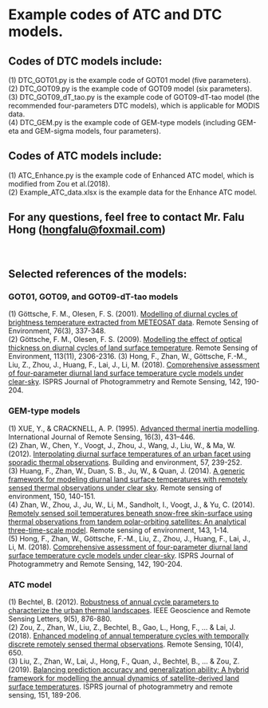 # Example codes of ATC and DTC models.

## Codes of DTC models include:  
(1) DTC_GOT01.py is the example code of GOT01 model (five parameters).  
(2) DTC_GOT09.py is the example code of GOT09 model (six parameters).  
(3) DTC_GOT09_dT_tao.py is the example code of GOT09-dT-tao model (the recommended four-parameters DTC models), which is applicable for MODIS data.  
(4) DTC_GEM.py is the example code of GEM-type models (including GEM-eta and GEM-sigma models, four parameters).  

## Codes of ATC models include:   
(1) ATC_Enhance.py is the example code of Enhanced ATC model, which is modified from Zou et al.(2018).   
(2) Example_ATC_data.xlsx is the example data for the Enhance ATC model.

## For any questions, feel free to contact Mr. Falu Hong (hongfalu@foxmail.com)
<br>

## Selected references of the models:
### GOT01, GOT09, and GOT09-dT-tao models  
(1) Göttsche, F. M., Olesen, F. S. (2001). [Modelling of diurnal cycles of brightness temperature extracted from METEOSAT data](https://www.sciencedirect.com/science/article/pii/S0034425700002145). Remote Sensing of Environment, 76(3), 337-348.   
(2) Göttsche, F. M., Olesen, F. S. (2009). [Modelling the effect of optical thickness on diurnal cycles of land surface temperature](https://www.sciencedirect.com/science/article/pii/S0034425709001850). Remote Sensing of Environment, 113(11), 2306-2316.
(3) Hong, F., Zhan, W., Göttsche, F.-M., Liu, Z., Zhou, J., Huang, F., Lai, J., Li, M. (2018). [Comprehensive assessment of four-parameter diurnal land surface temperature cycle models under clear-sky](https://www.sciencedirect.com/science/article/pii/S0924271618301710). ISPRS Journal of Photogrammetry and Remote Sensing, 142, 190-204.   

### GEM-type models  
(1) XUE, Y., & CRACKNELL, A. P. (1995). [Advanced thermal inertia modelling](https://www.tandfonline.com/doi/abs/10.1080/01431169508954411). International Journal of Remote Sensing, 16(3), 431–446.  
(2) Zhan, W., Chen, Y., Voogt, J., Zhou, J., Wang, J., Liu, W., & Ma, W. (2012). [Interpolating diurnal surface temperatures of an urban facet using sporadic thermal observations](https://www.sciencedirect.com/science/article/pii/S0360132312001539). Building and environment, 57, 239-252.  
(3) Huang, F., Zhan, W., Duan, S. B., Ju, W., & Quan, J. (2014). [A generic framework for modeling diurnal land surface temperatures with remotely sensed thermal observations under clear sky](https://www.sciencedirect.com/science/article/pii/S0034425714001655). Remote sensing of environment, 150, 140-151.  
(4) Zhan, W., Zhou, J., Ju, W., Li, M., Sandholt, I., Voogt, J., & Yu, C. (2014). [Remotely sensed soil temperatures beneath snow-free skin-surface using thermal observations from tandem polar-orbiting satellites: An analytical three-time-scale model](https://www.sciencedirect.com/science/article/pii/S0034425713004380). Remote sensing of environment, 143, 1-14.  
(5) Hong, F., Zhan, W., Göttsche, F.-M., Liu, Z., Zhou, J., Huang, F., Lai, J., Li, M. (2018). [Comprehensive assessment of four-parameter diurnal land surface temperature cycle models under clear-sky](https://www.sciencedirect.com/science/article/pii/S0924271618301710). ISPRS Journal of Photogrammetry and Remote Sensing, 142, 190-204.   

### ATC model  
(1) Bechtel, B. (2012). [Robustness of annual cycle parameters to characterize the urban thermal landscapes](https://ieeexplore.ieee.org/abstract/document/6162944). IEEE Geoscience and Remote Sensing Letters, 9(5), 876-880.    
(2) Zou, Z., Zhan, W., Liu, Z., Bechtel, B., Gao, L., Hong, F., ... & Lai, J. (2018). [Enhanced modeling of annual temperature cycles with temporally discrete remotely sensed thermal observations](https://www.mdpi.com/2072-4292/10/4/650). Remote Sensing, 10(4), 650.    
(3) Liu, Z., Zhan, W., Lai, J., Hong, F., Quan, J., Bechtel, B., ... & Zou, Z. (2019). [Balancing prediction accuracy and generalization ability: A hybrid framework for modelling the annual dynamics of satellite-derived land surface temperatures](https://www.sciencedirect.com/science/article/pii/S0924271619300826). ISPRS journal of photogrammetry and remote sensing, 151, 189-206.    
